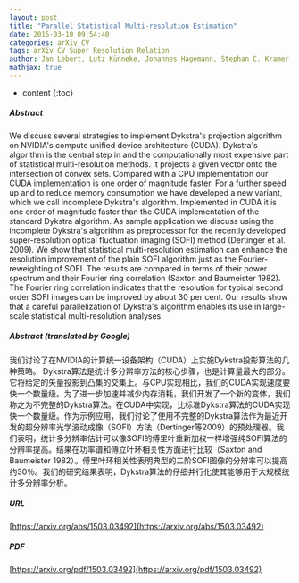 ```yaml
---
layout: post
title: "Parallel Statistical Multi-resolution Estimation"
date: 2015-03-10 09:54:40
categories: arXiv_CV
tags: arXiv_CV Super_Resolution Relation
author: Jan Lebert, Lutz Künneke, Johannes Hagemann, Stephan C. Kramer
mathjax: true
---
```


* content
{:toc}

##### Abstract
We discuss several strategies to implement Dykstra's projection algorithm on NVIDIA's compute unified device architecture (CUDA). Dykstra's algorithm is the central step in and the computationally most expensive part of statistical multi-resolution methods. It projects a given vector onto the intersection of convex sets. Compared with a CPU implementation our CUDA implementation is one order of magnitude faster. For a further speed up and to reduce memory consumption we have developed a new variant, which we call incomplete Dykstra's algorithm. Implemented in CUDA it is one order of magnitude faster than the CUDA implementation of the standard Dykstra algorithm. As sample application we discuss using the incomplete Dykstra's algorithm as preprocessor for the recently developed super-resolution optical fluctuation imaging (SOFI) method (Dertinger et al. 2009). We show that statistical multi-resolution estimation can enhance the resolution improvement of the plain SOFI algorithm just as the Fourier-reweighting of SOFI. The results are compared in terms of their power spectrum and their Fourier ring correlation (Saxton and Baumeister 1982). The Fourier ring correlation indicates that the resolution for typical second order SOFI images can be improved by about 30 per cent. Our results show that a careful parallelization of Dykstra's algorithm enables its use in large-scale statistical multi-resolution analyses.

##### Abstract (translated by Google)
我们讨论了在NVIDIA的计算统一设备架构（CUDA）上实施Dykstra投影算法的几种策略。 Dykstra算法是统计多分辨率方法的核心步骤，也是计算量最大的部分。它将给定的矢量投影到凸集的交集上。与CPU实现相比，我们的CUDA实现速度要快一个数量级。为了进一步加速并减少内存消耗，我们开发了一个新的变体，我们称之为不完整的Dykstra算法。在CUDA中实现，比标准Dykstra算法的CUDA实现快一个数量级。作为示例应用，我们讨论了使用不完整的Dykstra算法作为最近开发的超分辨率光学波动成像（SOFI）方法（Dertinger等2009）的预处理器。我们表明，统计多分辨率估计可以像SOFI的傅里叶重新加权一样增强纯SOFI算法的分辨率提高。结果在功率谱和傅立叶环相关性方面进行比较（Saxton and Baumeister 1982）。傅里叶环相关性表明典型的二阶SOFI图像的分辨率可以提高约30％。我们的研究结果表明，Dykstra算法的仔细并行化使其能够用于大规模统计多分辨率分析。

##### URL
[https://arxiv.org/abs/1503.03492](https://arxiv.org/abs/1503.03492)

##### PDF
[https://arxiv.org/pdf/1503.03492](https://arxiv.org/pdf/1503.03492)


